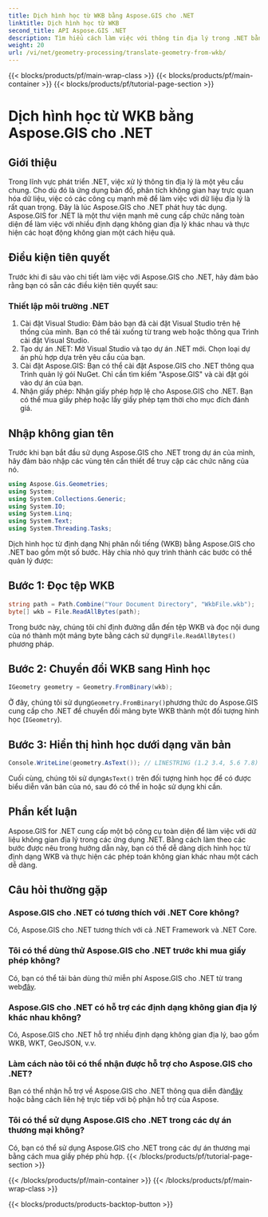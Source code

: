 ```yaml
---
title: Dịch hình học từ WKB bằng Aspose.GIS cho .NET
linktitle: Dịch hình học từ WKB
second_title: API Aspose.GIS .NET
description: Tìm hiểu cách làm việc với thông tin địa lý trong .NET bằng Aspose.GIS cho .NET. Dịch hình học từ định dạng WKB một cách dễ dàng với hướng dẫn từng bước.
weight: 20
url: /vi/net/geometry-processing/translate-geometry-from-wkb/
---
```


{{< blocks/products/pf/main-wrap-class >}}
{{< blocks/products/pf/main-container >}}
{{< blocks/products/pf/tutorial-page-section >}}

# Dịch hình học từ WKB bằng Aspose.GIS cho .NET

## Giới thiệu
Trong lĩnh vực phát triển .NET, việc xử lý thông tin địa lý là một yêu cầu chung. Cho dù đó là ứng dụng bản đồ, phân tích không gian hay trực quan hóa dữ liệu, việc có các công cụ mạnh mẽ để làm việc với dữ liệu địa lý là rất quan trọng. Đây là lúc Aspose.GIS cho .NET phát huy tác dụng. Aspose.GIS for .NET là một thư viện mạnh mẽ cung cấp chức năng toàn diện để làm việc với nhiều định dạng không gian địa lý khác nhau và thực hiện các hoạt động không gian một cách hiệu quả.
## Điều kiện tiên quyết
Trước khi đi sâu vào chi tiết làm việc với Aspose.GIS cho .NET, hãy đảm bảo rằng bạn có sẵn các điều kiện tiên quyết sau:
### Thiết lập môi trường .NET
1. Cài đặt Visual Studio: Đảm bảo bạn đã cài đặt Visual Studio trên hệ thống của mình. Bạn có thể tải xuống từ trang web hoặc thông qua Trình cài đặt Visual Studio.
2. Tạo dự án .NET: Mở Visual Studio và tạo dự án .NET mới. Chọn loại dự án phù hợp dựa trên yêu cầu của bạn.
3. Cài đặt Aspose.GIS: Bạn có thể cài đặt Aspose.GIS cho .NET thông qua Trình quản lý gói NuGet. Chỉ cần tìm kiếm "Aspose.GIS" và cài đặt gói vào dự án của bạn.
4. Nhận giấy phép: Nhận giấy phép hợp lệ cho Aspose.GIS cho .NET. Bạn có thể mua giấy phép hoặc lấy giấy phép tạm thời cho mục đích đánh giá.

## Nhập không gian tên
Trước khi bạn bắt đầu sử dụng Aspose.GIS cho .NET trong dự án của mình, hãy đảm bảo nhập các vùng tên cần thiết để truy cập các chức năng của nó.

```csharp
using Aspose.Gis.Geometries;
using System;
using System.Collections.Generic;
using System.IO;
using System.Linq;
using System.Text;
using System.Threading.Tasks;
```

Dịch hình học từ định dạng Nhị phân nổi tiếng (WKB) bằng Aspose.GIS cho .NET bao gồm một số bước. Hãy chia nhỏ quy trình thành các bước có thể quản lý được:
## Bước 1: Đọc tệp WKB
```csharp
string path = Path.Combine("Your Document Directory", "WkbFile.wkb");
byte[] wkb = File.ReadAllBytes(path);
```
 Trong bước này, chúng tôi chỉ định đường dẫn đến tệp WKB và đọc nội dung của nó thành một mảng byte bằng cách sử dụng`File.ReadAllBytes()` phương pháp.
## Bước 2: Chuyển đổi WKB sang Hình học
```csharp
IGeometry geometry = Geometry.FromBinary(wkb);
```
 Ở đây, chúng tôi sử dụng`Geometry.FromBinary()`phương thức do Aspose.GIS cung cấp cho .NET để chuyển đổi mảng byte WKB thành một đối tượng hình học (`IGeometry`).
## Bước 3: Hiển thị hình học dưới dạng văn bản
```csharp
Console.WriteLine(geometry.AsText()); // LINESTRING (1.2 3.4, 5.6 7.8)
```
 Cuối cùng, chúng tôi sử dụng`AsText()` trên đối tượng hình học để có được biểu diễn văn bản của nó, sau đó có thể in hoặc sử dụng khi cần.

## Phần kết luận
Aspose.GIS for .NET cung cấp một bộ công cụ toàn diện để làm việc với dữ liệu không gian địa lý trong các ứng dụng .NET. Bằng cách làm theo các bước được nêu trong hướng dẫn này, bạn có thể dễ dàng dịch hình học từ định dạng WKB và thực hiện các phép toán không gian khác nhau một cách dễ dàng.
## Câu hỏi thường gặp
### Aspose.GIS cho .NET có tương thích với .NET Core không?
Có, Aspose.GIS cho .NET tương thích với cả .NET Framework và .NET Core.
### Tôi có thể dùng thử Aspose.GIS cho .NET trước khi mua giấy phép không?
 Có, bạn có thể tải bản dùng thử miễn phí Aspose.GIS cho .NET từ trang web[đây](https://purchase.aspose.com/buy).
### Aspose.GIS cho .NET có hỗ trợ các định dạng không gian địa lý khác nhau không?
Có, Aspose.GIS cho .NET hỗ trợ nhiều định dạng không gian địa lý, bao gồm WKB, WKT, GeoJSON, v.v.
### Làm cách nào tôi có thể nhận được hỗ trợ cho Aspose.GIS cho .NET?
Bạn có thể nhận hỗ trợ về Aspose.GIS cho .NET thông qua diễn đàn[đây](https://forum.aspose.com/c/gis/33) hoặc bằng cách liên hệ trực tiếp với bộ phận hỗ trợ của Aspose.
### Tôi có thể sử dụng Aspose.GIS cho .NET trong các dự án thương mại không?
Có, bạn có thể sử dụng Aspose.GIS cho .NET trong các dự án thương mại bằng cách mua giấy phép phù hợp.
{{< /blocks/products/pf/tutorial-page-section >}}

{{< /blocks/products/pf/main-container >}}
{{< /blocks/products/pf/main-wrap-class >}}

{{< blocks/products/products-backtop-button >}}
